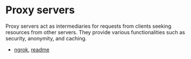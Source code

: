 # Proxy servers

Proxy servers act as intermediaries for requests from clients seeking resources from other servers. They provide various functionalities such as security, anonymity, and caching.


- [ngrok](https://ngrok.com/), [readme](https://github.com/abhi7745/proxy-server/blob/master/ngrok/readme.md)